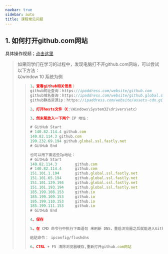 ```yaml
---
navbar: true
sidebar: auto
title: 课程常见问题
---
```



## 1. 如何打开github.com网站
具体操作视频；[点击这里](https://www.bilibili.com/video/BV14HHhe1Er4/?vd_source=9a6ee0d7e6c1657e4a7381c1f8f18f4b) <br/>
> 如果同学们在学习的过程中，发现电脑打不开github.com网站，可以尝试以下方法：<br/>
> 以window 10 系统为例 <br/>
>> ```js
>> 1、查看github相关信息：
>> github网址查询：https://ipaddress.com/website/github.com
>> github域名查询：https://ipaddress.com/website/github.global.ssl.fastly.net
>> github静态资源ip：https://ipaddress.com/website/assets-cdn.github.com
>> 
>> 2、打开hosts文件（C:\Windows\System32\drivers\etc）
>> 
>> 3、然末尾放入一下两个 IP 地址：
>> 
>> # GitHub Start
>> # 140.82.114.4 github.com
>> 140.82.114.3 github.com
>> 199.232.69.194 github.global.ssl.fastly.net
>> # GitHub End
>>
>> 也可以用下面这些Ip地址：
>> # GitHub Start
>> 140.82.114.3        github.com
>> # 140.82.114.4      github.com
>> 151.101.1.194       github.global.ssl.fastly.net
>> 151.101.65.194      github.global.ssl.fastly.net
>> 151.101.129.194     github.global.ssl.fastly.net
>> 151.101.193.194     github.global.ssl.fastly.net
>> 185.199.108.153     github.io
>> 185.199.109.153     github.io
>> 185.199.110.153     github.io
>> 185.199.111.153     github.io
>> # GitHub End
>> 
>> 4、保存
>> 
>> 5、在 CMD 命令行中执行下面语句 来刷新 DNS，重启浏览器之后就能进入Github 网址
>> 
>> 粘贴命令： ipconfig/flushdns
>>
>> 6、CTRL + F5 清除浏览器缓存,重新打开github.com网站
>> 
>> ```


